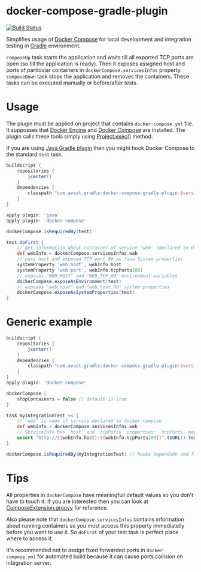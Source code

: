 # docker-compose-gradle-plugin
[![Build Status](https://travis-ci.org/avast/docker-compose-gradle-plugin.svg?branch=master)](https://travis-ci.org/avast/docker-compose-gradle-plugin)

Simplifies usage of [Docker Compose](https://www.docker.com/docker-compose) for local development and integration testing in [Gradle](https://gradle.org/) environment.

`composeUp` task starts the application and waits till all exported TCP ports are open (so till the application is ready). Then it exposes assigned host and ports of particular containers in `dockerCompose.servicesInfos` property. `composeDown` task stops the application and removes the containers. These tasks can be executed manually or before/after tests.

# Usage
The plugin must be applied on project that contains `docker-compose.yml` file. It supposses that [Docker Engine](https://www.docker.com/docker-engine) and [Docker Compose](https://www.docker.com/docker-compose) are installed. The plugin calls these tools simply using [Project.exec()](https://docs.gradle.org/current/dsl/org.gradle.api.Project.html#org.gradle.api.Project:exec(groovy.lang.Closure)) method.

If you are using [Java Gradle plugin](https://docs.gradle.org/current/userguide/java_plugin.html) then you might hook Docker Compose to the standard `test` task.
```gradle
buildscript {
    repositories {
        jcenter()
    }
    dependencies {
        classpath "com.avast.gradle:docker-compose-gradle-plugin:$versionHere"
    }
}

apply plugin: 'java'
apply plugin: 'docker-compose'

dockerCompose.isRequiredBy(test)

test.doFirst {
    // get information about container of service 'web' (declared in docker-compose.yml)
    def webInfo = dockerCompose.servicesInfos.web
    // pass host and exposed TCP port 80 as Java System properties
    systemProperty 'web.host', webInfo.host
    systemProperty 'web.port', webInfo.tcpPorts[80]
    // exposes "WEB_HOST" and "WEB_TCP_80" environment variables
    dockerCompose.exposeAsEnvironment(test)
    // exposes "web.host" and "web.host.80" system properties
    dockerCompose.exposeAsSystemProperties(test)
}
```

# Generic example
```gradle
buildscript {
    repositories {
        jcenter()
    }
    dependencies {
        classpath "com.avast.gradle:docker-compose-gradle-plugin:$versionHere"
    }
}
apply plugin: 'docker-compose'

dockerCompose {
    stopContainers = false // default is true
}

task myIntegrationTest << {
    // 'web' is name of service declared in docker-compose
    def webInfo = dockerCompose.servicesInfos.web
    // ServiceInfo has 'host' and `tcpPorts` properties; `tcpPorts` maps from exposed to assigned port
    assert "http://${webInfo.host}:${webInfo.tcpPorts[80]}".toURL().text
}

dockerCompose.isRequiredBy(myIntegrationTest) // hooks dependsOn and finalizedBy to composeUp and composeDown
```

# Tips 
All properties in `dockerCompose` have meaningfull default values so you don't have to touch it. If you are interested then you can look at [ComposeExtension.groovy](/src/main/groovy/com/avast/gradle/dockercompose/ComposeExtension.groovy) for reference.

Also please note that `dockerCompose.servicesInfos` contains information about running containers so you must access this property immediatelly before you want to use it. So `doFirst` of your test task is perfect place where to access it.

It's recommended not to assign fixed forwarded ports in `docker-compose.yml` for automated build because it can cause ports collision on integration server.
